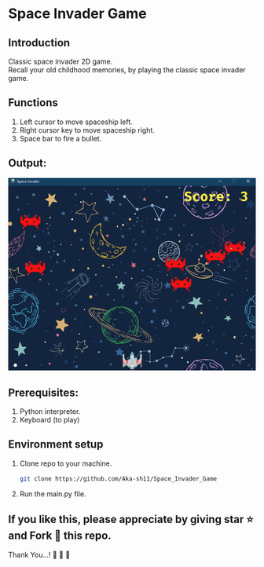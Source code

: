 # Space Invader Game<br>

## Introduction
Classic space invader 2D game.<br>
Recall your old childhood memories, by playing the classic space invader game.


## Functions
1) Left cursor to move spaceship left.
2) Right cursor key to move spaceship right.
3) Space bar to fire a bullet.


## Output:

![](Assets/output.png)<br>

## Prerequisites:
1) Python interpreter.
2) Keyboard (to play)

## Environment setup
1) Clone repo to your machine.
   ```sh
   git clone https://github.com/Aka-sh11/Space_Invader_Game
   ```
   
 2) Run the main.py file.
 

## If you like this, please appreciate by giving star :star: and Fork 🍴 this repo.

Thank You...! :pray: :pray: :pray:
